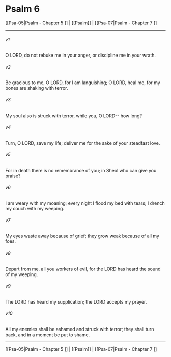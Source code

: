# Psalm 6

[[Psa-05|Psalm - Chapter 5 ]] | [[Psalm]] | [[Psa-07|Psalm - Chapter 7 ]]
***

###### v1
O LORD, do not rebuke me in your anger, or discipline me in your wrath.
###### v2
Be gracious to me, O LORD, for I am languishing; O LORD, heal me, for my bones are shaking with terror.
###### v3
My soul also is struck with terror, while you, O LORD-- how long?
###### v4
Turn, O LORD, save my life; deliver me for the sake of your steadfast love.
###### v5
For in death there is no remembrance of you; in Sheol who can give you praise?
###### v6
I am weary with my moaning; every night I flood my bed with tears; I drench my couch with my weeping.
###### v7
My eyes waste away because of grief; they grow weak because of all my foes.
###### v8
Depart from me, all you workers of evil, for the LORD has heard the sound of my weeping.
###### v9
The LORD has heard my supplication; the LORD accepts my prayer.
###### v10
All my enemies shall be ashamed and struck with terror; they shall turn back, and in a moment be put to shame.

***

[[Psa-05|Psalm - Chapter 5 ]] | [[Psalm]] | [[Psa-07|Psalm - Chapter 7 ]]
